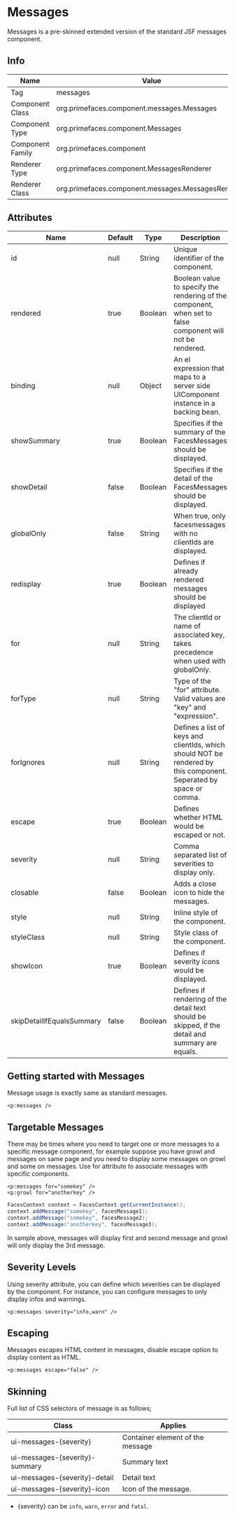 # Messages

Messages is a pre-skinned extended version of the standard JSF messages component.

## Info

| Name | Value |
| --- | --- |
| Tag | messages
| Component Class | org.primefaces.component.messages.Messages
| Component Type | org.primefaces.component.Messages
| Component Family | org.primefaces.component |
| Renderer Type | org.primefaces.component.MessagesRenderer
| Renderer Class | org.primefaces.component.messages.MessagesRenderer

## Attributes

| Name | Default | Type | Description |
| --- | --- | --- | --- |
id | null | String | Unique identifier of the component.
rendered | true | Boolean | Boolean value to specify the rendering of the component, when set to false component will not be rendered.
binding | null | Object | An el expression that maps to a server side UIComponent instance in a backing bean.
showSummary | true | Boolean | Specifies if the summary of the FacesMessages should be displayed.
showDetail | false | Boolean | Specifies if the detail of the FacesMessages should be displayed.
globalOnly | false | String | When true, only facesmessages with no clientIds are displayed.
redisplay | true | Boolean | Defines if already rendered messages should be displayed
for | null | String | The clientId or name of associated key, takes precedence when used with globalOnly.
forType | null | String | Type of the "for" attribute. Valid values are "key" and "expression".
forIgnores | null | String | Defines a list of keys and clientIds, which should NOT be rendered by this component. Seperated by space or comma.
escape | true | Boolean | Defines whether HTML would be escaped or not.
severity | null | String | Comma separated list of severities to display only.
closable | false | Boolean | Adds a close icon to hide the messages.
style | null | String | Inline style of the component.
styleClass | null | String | Style class of the component.
showIcon | true | Boolean | Defines if severity icons would be displayed.
skipDetailIfEqualsSummary | false | Boolean | Defines if rendering of the detail text should be skipped, if the detail and summary are equals.

## Getting started with Messages
Message usage is exactly same as standard messages.

```xhtml
<p:messages />
```

## Targetable Messages
There may be times where you need to target one or more messages to a specific message
component, for example suppose you have growl and messages on same page and you need to
display some messages on growl and some on messages. Use for attribute to associate messages
with specific components.

```xhtml
<p:messages for="somekey" />
<p:growl for="anotherkey" />
```
```java
FacesContext context = FacesContext.getCurrentInstance();
context.addMessage("somekey", facesMessage1);
context.addMessage("somekey", facesMessage2);
context.addMessage("anotherkey", facesMessage3);
```
In sample above, messages will display first and second message and growl will only display the
3rd message.

## Severity Levels
Using severity attribute, you can define which severities can be displayed by the component. For
instance, you can configure messages to only display infos and warnings.

```xhtml
<p:messages severity="info,warn" />
```

## Escaping
Messages escapes HTML content in messages, disable escape option to display content as HTML.

```xhtml
<p:messages escape="false" />
```
## Skinning
Full list of CSS selectors of message is as follows;

| Class | Applies |
| --- | --- |
ui-messages-{severity} | Container element of the message
ui-messages-{severity}-summary | Summary text
ui-messages-{severity}-detail | Detail text
ui-messages-{severity}-icon | Icon of the message.

* {severity} can be `info`, `warn`, `error` and `fatal`.

